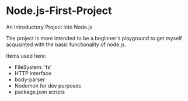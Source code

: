 # Node.js-First-Project
 An Introductory Project into Node.js

The project is more intended to be a beginner's playground to get myself acquainted with the basic functionality of node.js. 

Items used here: 
- FileSystem: 'fs'
- HTTP interface
- body-parser
- Nodemon for dev purposes
- package.json scripts

